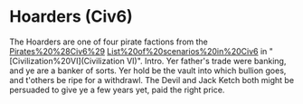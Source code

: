 # Hoarders (Civ6)

The Hoarders are one of four pirate factions from the [Pirates%20%28Civ6%29](Pirates) [List%20of%20scenarios%20in%20Civ6](scenario) in "[Civilization%20VI](Civilization VI)".
Intro.
Yer father's trade were banking, and ye are a banker of sorts. Yer hold be the vault into which bullion goes, and t'others be ripe for a withdrawl. The Devil and Jack Ketch both might be persuaded to give ye a few years yet, paid the right price.